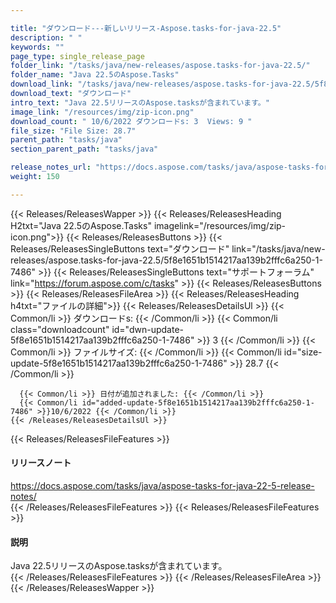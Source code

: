```yaml
---

title: "ダウンロード---新しいリリース-Aspose.tasks-for-java-22.5"
description: " "
keywords: ""
page_type: single_release_page
folder_link: "/tasks/java/new-releases/aspose.tasks-for-java-22.5/"
folder_name: "Java 22.5のAspose.Tasks"
download_link: "/tasks/java/new-releases/aspose.tasks-for-java-22.5/5f8e1651b1514217aa139b2fffc6a250-1-7486"
download_text: "ダウンロード"
intro_text: "Java 22.5リリースのAspose.tasksが含まれています。"
image_link: "/resources/img/zip-icon.png"
download_count: " 10/6/2022 ダウンロードs: 3  Views: 9 "
file_size: "File Size: 28.7"
parent_path: "tasks/java"
section_parent_path: "tasks/java"

release_notes_url: "https://docs.aspose.com/tasks/java/aspose-tasks-for-java-22-5-release-notes/"
weight: 150

---
```


{{< Releases/ReleasesWapper >}}
  {{< Releases/ReleasesHeading H2txt="Java 22.5のAspose.Tasks" imagelink="/resources/img/zip-icon.png">}}
  {{< Releases/ReleasesButtons >}}
    {{< Releases/ReleasesSingleButtons text="ダウンロード" link="/tasks/java/new-releases/aspose.tasks-for-java-22.5/5f8e1651b1514217aa139b2fffc6a250-1-7486" >}}
    {{< Releases/ReleasesSingleButtons text="サポートフォーラム" link="https://forum.aspose.com/c/tasks" >}}
  {{< Releases/ReleasesButtons >}}
  {{< Releases/ReleasesFileArea >}}
    {{< Releases/ReleasesHeading h4txt="ファイルの詳細">}}
    {{< Releases/ReleasesDetailsUl >}}
      {{< Common/li >}} ダウンロードs: {{< /Common/li >}}
      {{< Common/li class="downloadcount" id="dwn-update-5f8e1651b1514217aa139b2fffc6a250-1-7486" >}} 3 {{< /Common/li >}}
      {{< Common/li >}} ファイルサイズ: {{< /Common/li >}}
      {{< Common/li id="size-update-5f8e1651b1514217aa139b2fffc6a250-1-7486" >}} 28.7 {{< /Common/li >}}

      {{< Common/li >}} 日付が追加されました: {{< /Common/li >}}
      {{< Common/li id="added-update-5f8e1651b1514217aa139b2fffc6a250-1-7486" >}}10/6/2022 {{< /Common/li >}}
    {{< /Releases/ReleasesDetailsUl >}}

  {{< Releases/ReleasesFileFeatures >}}
      <h4>リリースノート</h4><div><a href='https://docs.aspose.com/tasks/java/aspose-tasks-for-java-22-5-release-notes/'>https://docs.aspose.com/tasks/java/aspose-tasks-for-java-22-5-release-notes/</a></div>
  {{< /Releases/ReleasesFileFeatures >}}
  {{< Releases/ReleasesFileFeatures >}}
      <h4>説明</h4><div class="HTMLDescription">Java 22.5リリースのAspose.tasksが含まれています。</div>
  {{< /Releases/ReleasesFileFeatures >}}
 {{< /Releases/ReleasesFileArea >}}
{{< /Releases/ReleasesWapper >}}


